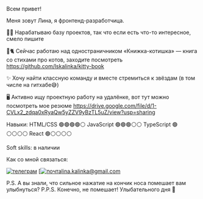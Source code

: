 Всем привет!

Меня зовут Лина, я фронтенд-разработчица. 

✍🏻 Нарабатываю базу проектов, так что если есть что-то интересное, смело пишите

📖🐈 Сейчас работаю над одностраничником «Книжка-котишка» — книга со стихами про котов, заходите посмотреть https://github.com/lskalinka/kitty-book

✨ Хочу найти классную команду и вместе стремиться к звёздам (в том числе на гитхабе😅)

🖥 Активно ищу проектную работу на удалёнке, вот тут можно посмотреть мое резюме https://drive.google.com/file/d/1-CVLx2_zdqa0xRyaQw5yZZV9yBzTL5uZ/view?usp=sharing

Навыки:
HTML/CSS 🟢🟢🟢🟢⚪️
JavaScript 🟢🟢🟢⚪️⚪️
TypeScript 🟢⚪️⚪️⚪️⚪️
React 🟢⚪️⚪️⚪️⚪️

Soft skills: в наличии

Как со мной связаться:

[![телеграм](https://github.com/user-attachments/assets/07a63b1a-2b7c-4e82-9024-e855d831e03f)](https://t.me/linka_kalinka)
[[![почта](https://github.com/user-attachments/assets/910a598c-6e3b-482e-b1ae-868a4ef925da)lina.kalinka@gmail.com](mailto:lina.kalinka@gmail.com)


P.S. А вы знали, что сильное нажатие на кончик носа помешает вам улыбнуться?
P.P.S. Конечно, не помешает! Улыбательного дня 🥰
